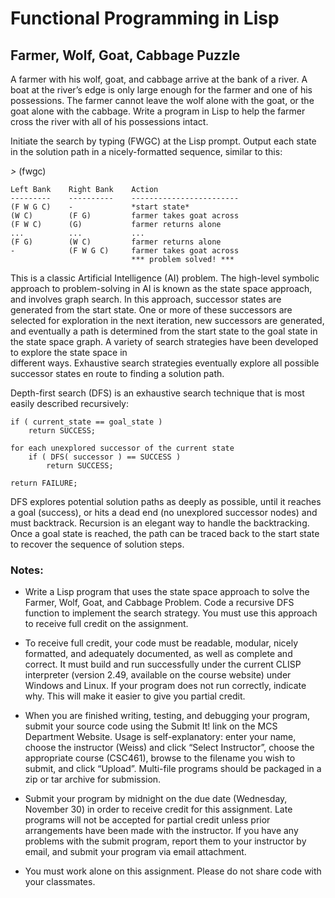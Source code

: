 # Functional Programming in Lisp
## Farmer, Wolf, Goat, Cabbage Puzzle

A farmer with his wolf, goat, and cabbage arrive at the bank of a river. A boat 
at the river’s edge is only large enough for the farmer and one of his 
possessions. The farmer cannot leave the wolf alone with the goat, or the goat
alone with the cabbage. Write a program in Lisp to help the farmer cross the 
river with all of his possessions intact.

Initiate the search by typing (FWGC) at the Lisp prompt. Output each state in 
the solution path in a nicely-formatted sequence, similar to this:

  *>* (fwgc)

    Left Bank    Right Bank    Action
    ---------    ----------    ------------------------
    (F W G C)    -             *start state*
    (W C)        (F G)         farmer takes goat across
    (F W C)      (G)           farmer returns alone
    ...          ...           ...
    (F G)        (W C)         farmer returns alone
    -            (F W G C)     farmer takes goat across
                               *** problem solved! ***
This is a classic Artificial Intelligence (AI) problem. The high-level  symbolic 
approach to problem-solving in AI is known as the state space approach, and 
involves graph search. In this approach, successor states are generated from the 
start state. One or more of these successors are selected for exploration in the 
next iteration, new successors are generated, and eventually a path is 
determined from the start state to the goal state in the state space graph. A 
variety of search strategies have been developed to explore the state space in  
different ways. Exhaustive search strategies eventually explore all possible 
successor states en route to finding a solution path. 

Depth-first search (DFS) is an exhaustive search technique that is most easily 
described recursively:

    if ( current_state == goal_state )
        return SUCCESS;

    for each unexplored successor of the current state
        if ( DFS( successor ) == SUCCESS )
            return SUCCESS;

    return FAILURE;

DFS explores potential solution paths as deeply as possible, until it reaches a 
goal (success), or hits a dead end (no unexplored successor nodes) and must 
backtrack. Recursion is an elegant way to handle the backtracking. Once a goal 
state is reached, the path can be traced back to the start state to recover the 
sequence of solution steps.

### Notes:
 - Write a Lisp program that uses the state space approach to solve the Farmer, 
   Wolf, Goat, and Cabbage Problem. Code a recursive DFS function to implement 
   the search strategy. You must use this approach to receive full credit on the
   assignment.

 - To receive full credit, your code must be readable, modular, nicely 
   formatted, and adequately documented, as well as complete and correct. It 
   must build and run successfully under the current CLISP interpreter (version 
   2.49, available on the course website) under Windows and Linux. If your 
   program does not run correctly, indicate why. This will make it easier to 
   give you partial credit.

 - When you are finished writing, testing, and debugging your program, submit 
   your source code using the Submit It! link on the MCS Department Website. 
   Usage is self-explanatory: enter your name, choose the instructor (Weiss) and
   click “Select  Instructor”, choose the appropriate course (CSC461), browse to 
   the filename you wish to submit, and click “Upload”. Multi-file programs 
   should be packaged in a zip or tar archive for submission.

 - Submit your program by midnight on the due date (Wednesday, November 30) in 
   order to receive credit for this assignment. Late programs will not be 
   accepted for partial credit unless prior arrangements have been made with the 
   instructor. If you have any problems with the submit program, report them to 
   your instructor by email, and submit your program via email attachment.

 - You must work alone on this assignment. Please do not share code with your 
   classmates.
